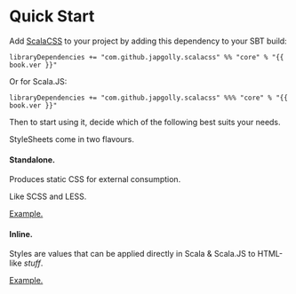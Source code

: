 # Quick Start

Add [ScalaCSS](https://github.com/japgolly/scalacss/) to your project by adding this dependency to your SBT build:

<pre><code class="lang-scala">libraryDependencies += <span class="hljs-string">&quot;com.github.japgolly.scalacss&quot;</span> %% <span class="hljs-string">&quot;core&quot;</span> % <span class="hljs-string">&quot;{{ book.ver }}&quot;</span></code></pre>

Or for Scala.JS:

<pre><code class="lang-scala">libraryDependencies += <span class="hljs-string">&quot;com.github.japgolly.scalacss&quot;</span> %%% <span class="hljs-string">&quot;core&quot;</span> % <span class="hljs-string">&quot;{{ book.ver }}&quot;</span></code></pre>

Then to start using it, decide which of the following best suits your needs.

StyleSheets come in two flavours.

#### Standalone.

Produces static CSS for external consumption.

Like SCSS and LESS.

[Example.](standalone.md)


#### Inline.

Styles are values that can be applied directly in Scala & Scala.JS to HTML-like _stuff_.

[Example.](inline.md)
